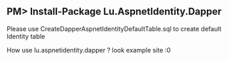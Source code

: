 ## PM> Install-Package Lu.AspnetIdentity.Dapper  ##

Please use CreateDapperAspnetIdentityDefaultTable.sql to create default Identity table

How use lu.aspnetidentity.dapper ? look example site :0